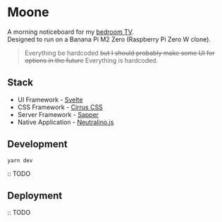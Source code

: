 # Moone

A morning noticeboard for my [bedroom TV](https://featherbear.cc/blog/post/my-new-tv/).  
Designed to run on a Banana Pi M2 Zero (Raspberry Pi Zero W clone).

> Everything be hardcoded <s> but I should probably make some UI for options in the future</s> Everything is hardcoded.

## Stack

* UI Framework - [Svelte](https://svelte.dev/)
* CSS Framework - [Cirrus CSS](https://cirrus-ui.netlify.app/)
* Server Framework - [Sapper](https://sapper.svelte.dev/)
* Native Application - [Neutralino.js](https://neutralino.js.org/)

## Development

`yarn dev`

:: TODO

## Deployment

:: TODO